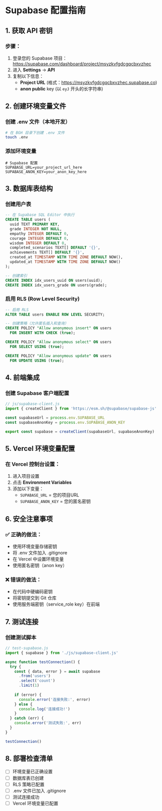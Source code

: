 # Supabase 配置指南

## 1. 获取 API 密钥

### 步骤：
1. 登录您的 Supabase 项目：https://supabase.com/dashboard/project/msyzkvfgdcgqcbxvzhec
2. 进入 **Settings** → **API**
3. 复制以下信息：
   - **Project URL** (格式：https://msyzkvfgdcgqcbxvzhec.supabase.co)
   - **anon public** key (以 `eyJ` 开头的长字符串)

## 2. 创建环境变量文件

### 创建 .env 文件（本地开发）
```bash
# 在 BGH 目录下创建 .env 文件
touch .env
```

### 添加环境变量
```env
# Supabase 配置
SUPABASE_URL=your_project_url_here
SUPABASE_ANON_KEY=your_anon_key_here
```

## 3. 数据库表结构

### 创建用户表
```sql
-- 在 Supabase SQL Editor 中执行
CREATE TABLE users (
  uuid TEXT PRIMARY KEY,
  grade INTEGER NOT NULL,
  empathy INTEGER DEFAULT 0,
  courage INTEGER DEFAULT 0,
  wisdom INTEGER DEFAULT 0,
  completed_scenarios TEXT[] DEFAULT '{}',
  achievements TEXT[] DEFAULT '{}',
  created_at TIMESTAMP WITH TIME ZONE DEFAULT NOW(),
  updated_at TIMESTAMP WITH TIME ZONE DEFAULT NOW()
);

-- 创建索引
CREATE INDEX idx_users_uuid ON users(uuid);
CREATE INDEX idx_users_grade ON users(grade);
```

### 启用 RLS (Row Level Security)
```sql
-- 启用 RLS
ALTER TABLE users ENABLE ROW LEVEL SECURITY;

-- 创建策略（允许匿名插入和查询）
CREATE POLICY "Allow anonymous insert" ON users
  FOR INSERT WITH CHECK (true);

CREATE POLICY "Allow anonymous select" ON users
  FOR SELECT USING (true);

CREATE POLICY "Allow anonymous update" ON users
  FOR UPDATE USING (true);
```

## 4. 前端集成

### 创建 Supabase 客户端配置
```javascript
// js/supabase-client.js
import { createClient } from 'https://esm.sh/@supabase/supabase-js'

const supabaseUrl = process.env.SUPABASE_URL
const supabaseAnonKey = process.env.SUPABASE_ANON_KEY

export const supabase = createClient(supabaseUrl, supabaseAnonKey)
```

## 5. Vercel 环境变量配置

### 在 Vercel 控制台设置：
1. 进入项目设置
2. 点击 **Environment Variables**
3. 添加以下变量：
   - `SUPABASE_URL` = 您的项目URL
   - `SUPABASE_ANON_KEY` = 您的匿名密钥

## 6. 安全注意事项

### ✅ 正确的做法：
- 使用环境变量存储密钥
- 将 .env 文件加入 .gitignore
- 在 Vercel 中设置环境变量
- 使用匿名密钥（anon key）

### ❌ 错误的做法：
- 在代码中硬编码密钥
- 将密钥提交到 Git 仓库
- 使用服务端密钥（service_role key）在前端

## 7. 测试连接

### 创建测试脚本
```javascript
// test-supabase.js
import { supabase } from './js/supabase-client.js'

async function testConnection() {
  try {
    const { data, error } = await supabase
      .from('users')
      .select('count')
      .limit(1)
    
    if (error) {
      console.error('连接失败:', error)
    } else {
      console.log('连接成功!')
    }
  } catch (err) {
    console.error('测试失败:', err)
  }
}

testConnection()
```

## 8. 部署检查清单

- [ ] 环境变量已正确设置
- [ ] 数据库表已创建
- [ ] RLS 策略已配置
- [ ] .env 文件已加入 .gitignore
- [ ] 测试连接成功
- [ ] Vercel 环境变量已配置 